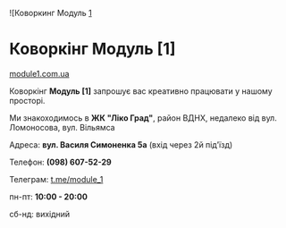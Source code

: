 ![Коворкинг Модуль [1](logo_1.png)

# Коворкінг Модуль [1]

[module1.com.ua](https://module1.com.ua/)

Коворкінг **Модуль [1]** запрошує вас креативно працювати у нашому просторі.

Ми знакоходимось в **ЖК "Ліко Град"**, район ВДНХ, недалеко від вул. Ломоносова, вул. Вільямса



Адреса: **вул. Василя Симоненка 5а** (вхід через 2й під'їзд)

Телефон: **(098) 607-52-29**

Телеграм: [t.me/module_1](https://t.me/module_1)

пн-пт: **10:00 - 20:00**

cб-нд: вихідний